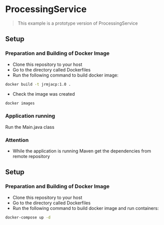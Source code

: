 # ProcessingService
> This example is a prototype version of ProcessingService

## Setup

### Preparation and Building of Docker Image 

- Clone this repository to your host
- Go to the directory called Dockerfiles
- Run the following command to build docker image: 
```bash
docker build -t jrmjacp:1.0 .
```
- Check the image was created
```bash
docker images
```
### Application running

Run the Main.java class

### Attention
- While the application is running Maven get the dependencies
from remote repository

## Setup

### Preparation and Building of Docker Image 

- Clone this repository to your host
- Go to the directory called Dockerfiles
- Run the following command to build docker image and run containers: 
```bash
docker-compose up -d
```
